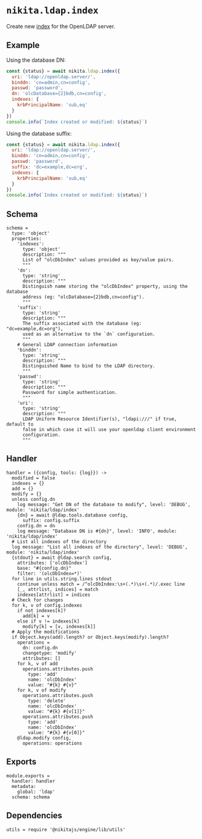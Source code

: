 
# `nikita.ldap.index`

Create new [index](index) for the OpenLDAP server.   

## Example

Using the database DN:

```js
const {status} = await nikita.ldap.index({
  uri: 'ldap://openldap.server/',
  binddn: 'cn=admin,cn=config',
  passwd: 'password',
  dn: 'olcDatabase={2}bdb,cn=config',
  indexes: {
    krbPrincipalName: 'sub,eq'
  }
})
console.info(`Index created or modified: ${status}`)
```

Using the database suffix:

```js
const {status} = await nikita.ldap.index({
  uri: 'ldap://openldap.server/',
  binddn: 'cn=admin,cn=config',
  passwd: 'password',
  suffix: 'dc=example,dc=org',
  indexes: {
    krbPrincipalName: 'sub,eq'
  }
})
console.info(`Index created or modified: ${status}`)
```

## Schema

    schema =
      type: 'object'
      properties:
        'indexes':
          type: 'object'
          description: """
          List of "olcDbIndex" values provided as key/value pairs.
          """
        'dn':
          type: 'string'
          description: """
          Distinguish name storing the "olcDbIndex" property, using the database
          address (eg: "olcDatabase={2}bdb,cn=config").
          """
        'suffix':
          type: 'string'
          description: """
          The suffix associated with the database (eg: "dc=example,dc=org"),
          used as an alternative to the `dn` configuration.
          """
        # General LDAP connection information
        'binddn':
          type: 'string'
          description: """
          Distinguished Name to bind to the LDAP directory.
          """
        'passwd':
          type: 'string'
          description: """
          Password for simple authentication.
          """
        'uri':
          type: 'string'
          description: """
          LDAP Uniform Resource Identifier(s), "ldapi:///" if true, default to
          false in which case it will use your openldap client environment
          configuration.
          """

## Handler

    handler = ({config, tools: {log}}) ->
      modified = false
      indexes = {}
      add = {}
      modify = {}
      unless config.dn
        log message: "Get DN of the database to modify", level: 'DEBUG', module: 'nikita/ldap/index'
        {dn} = await @ldap.tools.database config,
          suffix: config.suffix
        config.dn = dn
        log message: "Database DN is #{dn}", level: 'INFO', module: 'nikita/ldap/index'
      # List all indexes of the directory
      log message: "List all indexes of the directory", level: 'DEBUG', module: 'nikita/ldap/index'
      {stdout} = await @ldap.search config,
        attributes: ['olcDbIndex']
        base: "#{config.dn}"
        filter: '(olcDbIndex=*)'
      for line in utils.string.lines stdout
        continue unless match = /^olcDbIndex:\s+(.*)\s+(.*)/.exec line
        [_, attrlist, indices] = match
        indexes[attrlist] = indices
      # Check for changes
      for k, v of config.indexes
        if not indexes[k]?
          add[k] = v
        else if v != indexes[k]
          modify[k] = [v, indexes[k]]
      # Apply the modifications
      if Object.keys(add).length? or Object.keys(modify).length?
        operations =
          dn: config.dn
          changetype: 'modify'
          attributes: []
        for k, v of add
          operations.attributes.push
            type: 'add'
            name: 'olcDbIndex'
            value: "#{k} #{v}"
        for k, v of modify
          operations.attributes.push
            type: 'delete'
            name: 'olcDbIndex'
            value: "#{k} #{v[1]}"
          operations.attributes.push
            type: 'add'
            name: 'olcDbIndex'
            value: "#{k} #{v[0]}"
        @ldap.modify config,
          operations: operations

## Exports

    module.exports =
      handler: handler
      metadata:
        global: 'ldap'
      schema: schema

## Dependencies

    utils = require '@nikitajs/engine/lib/utils'

[index]: http://www.zytrax.com/books/ldap/apa/indeces.html
